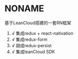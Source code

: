 # NONAME
基于LeanCloud搭建的一套RN框架

1. √ 集成redux + react-nativation
2. √ 集成redux-form
3. √ 胡成redux-persist
4. √ 集成leanCloud SDK